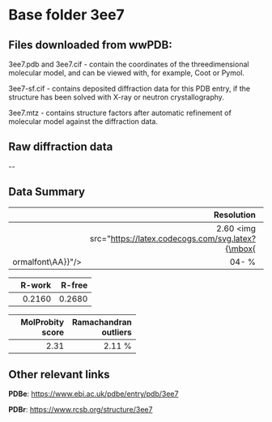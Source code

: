 # Base folder 3ee7

## Files downloaded from wwPDB:

3ee7.pdb and 3ee7.cif - contain the coordinates of the threedimensional molecular model, and can be viewed with, for example, Coot or Pymol.

3ee7-sf.cif - contains deposited diffraction data for this PDB entry, if the structure has been solved with X-ray or neutron crystallography.

3ee7.mtz - contains structure factors after automatic refinement of molecular model against the diffraction data.

## Raw diffraction data

--<br> 

## Data Summary
|   | Resolution | Completeness| I/sigma |
|---|-------------:|----------------:|--------------:|
|   |2.60 <img src="https://latex.codecogs.com/svg.latex?{\mbox{
ormalfont\AA}}"/>|  04- %|<img width=50/>NULL |

|   | **R-work**| **R-free**   
|---|-------------:|----------------:|           
||0.2160|0.2680|

|   |**MolProbity<br>score**| **Ramachandran<br>outliers** 
|---|-------------:|----------------:|
||2.31|2.11 %|

## Other relevant links 
**PDBe**:  https://www.ebi.ac.uk/pdbe/entry/pdb/3ee7
 
**PDBr**: https://www.rcsb.org/structure/3ee7 

